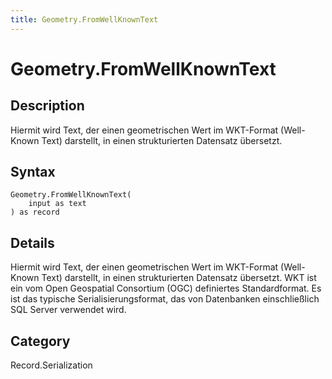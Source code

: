 ```yaml
---
title: Geometry.FromWellKnownText
---
```


# Geometry.FromWellKnownText


## Description

Hiermit wird Text, der einen geometrischen Wert im WKT-Format (Well-Known Text) darstellt, in einen strukturierten Datensatz übersetzt.


## Syntax

```powerquery
Geometry.FromWellKnownText(
    input as text
) as record
```


## Details

Hiermit wird Text, der einen geometrischen Wert im WKT-Format (Well-Known Text) darstellt, in einen strukturierten Datensatz übersetzt. WKT ist ein vom Open Geospatial Consortium (OGC) definiertes Standardformat. Es ist das typische Serialisierungsformat, das von Datenbanken einschließlich SQL Server verwendet wird.



## Category
Record.Serialization
